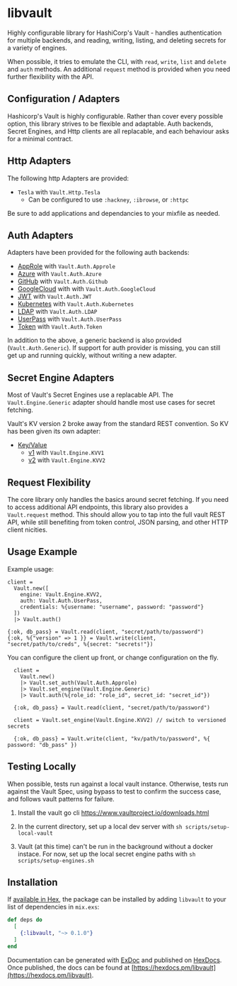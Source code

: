 # libvault

Highly configurable library for HashiCorp's Vault - handles authentication
for multiple backends, and reading, writing, listing, and deleting secrets
for a variety of engines.

When possible, it tries to emulate the CLI, with `read`, `write`, `list` and
`delete` and `auth` methods. An additional `request` method is provided when you need
further flexibility with the API.

## Configuration / Adapters

Hashicorp's Vault is highly configurable. Rather than cover every possible option,
this library strives to be flexible and adaptable. Auth backends, Secret
Engines, and Http clients are all replacable, and each behaviour asks for a
minimal contract.

## Http Adapters

The following http Adapters are provided:

- `Tesla` with `Vault.Http.Tesla`
  - Can be configured to use `:hackney`, `:ibrowse`, or `:httpc`

Be sure to add applications and dependancies to your mixfile as needed.

## Auth Adapters

Adapters have been provided for the following auth backends:

- [AppRole](https://www.vaultproject.io/api/auth/approle/index.html) with `Vault.Auth.Approle`
- [Azure](https://www.vaultproject.io/api/auth/approle/index.html) with `Vault.Auth.Azure`
- [GitHub](https://www.vaultproject.io/api/auth/github/index.html) with `Vault.Auth.Github`
- [GoogleCloud](https://www.vaultproject.io/api/auth/gcp/index.html) with with `Vault.Auth.GoogleCloud`
- [JWT](https://www.vaultproject.io/api/auth/jwt/index.html) with `Vault.Auth.JWT`
- [Kubernetes](https://www.vaultproject.io/api/auth/jwt/index.html) with `Vault.Auth.Kubernetes`
- [LDAP](https://www.vaultproject.io/api/auth/ldap/index.html) with `Vault.Auth.LDAP`
- [UserPass](https://www.vaultproject.io/api/auth/userpass/index.html) with `Vault.Auth.UserPass`
- [Token](https://www.vaultproject.io/api/auth/token/index.html#lookup-a-token-self-) with `Vault.Auth.Token`

In addition to the above, a generic backend is also provided (`Vault.Auth.Generic`).
If support for auth provider is missing, you can still get up and running
quickly, without writing a new adapter.

## Secret Engine Adapters

Most of Vault's Secret Engines use a replacable API. The `Vault.Engine.Generic`
adapter should handle most use cases for secret fetching.

Vault's KV version 2 broke away from the standard REST convention. So KV has been given
its own adapter:

- [Key/Value](https://www.vaultproject.io/api/secret/kv/index.html)
  - [v1](https://www.vaultproject.io/api/secret/kv/kv-v1.html) with `Vault.Engine.KVV1`
  - [v2](https://www.vaultproject.io/api/secret/kv/kv-v2.html) with `Vault.Engine.KVV2`

## Request Flexibility

The core library only handles the basics around secret fetching. If you need to
access additional API endpoints, this library also provides a `Vault.request`
method. This should allow you to tap into the full vault REST API, while still
benefiting from token control, JSON parsing, and other HTTP client nicities.

## Usage Example

Example usage:

```
client =
  Vault.new([
    engine: Vault.Engine.KVV2,
    auth: Vault.Auth.UserPass,
    credentials: %{username: "username", password: "password"}
  ])
  |> Vault.auth()

{:ok, db_pass} = Vault.read(client, "secret/path/to/password")
{:ok, %{"version" => 1 }} = Vault.write(client, "secret/path/to/creds", %{secret: "secrets!"})
```

You can configure the client up front, or change configuration on the fly.

```
  client =
    Vault.new()
    |> Vault.set_auth(Vault.Auth.Approle)
    |> Vault.set_engine(Vault.Engine.Generic)
    |> Vault.auth(%{role_id: "role_id", secret_id: "secret_id"})

  {:ok, db_pass} = Vault.read(client, "secret/path/to/password")

  client = Vault.set_engine(Vault.Engine.KVV2) // switch to versioned secrets

  {:ok, db_pass} = Vault.write(client, "kv/path/to/password", %{ password: "db_pass" })
```

## Testing Locally

When possible, tests run against a local vault instance. Otherwise, tests run against the Vault Spec, using bypass to test to confirm the success case, and follows vault patterns for failure.

1. Install the vault go cli https://www.vaultproject.io/downloads.html

1. In the current directory, set up a local dev server with `sh scripts/setup-local-vault`

1. Vault (at this time) can't be run in the background without a docker instace. For now, set up the local secret engine paths with `sh scripts/setup-engines.sh`

## Installation

If [available in Hex](https://hex.pm/docs/publish), the package can be installed
by adding `libvault` to your list of dependencies in `mix.exs`:

```elixir
def deps do
  [
    {:libvault, "~> 0.1.0"}
  ]
end
```

Documentation can be generated with [ExDoc](https://github.com/elixir-lang/ex_doc)
and published on [HexDocs](https://hexdocs.pm). Once published, the docs can
be found at [https://hexdocs.pm/libvault](https://hexdocs.pm/libvault).
